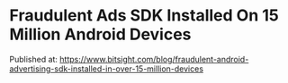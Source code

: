 # Fraudulent Ads SDK Installed On 15 Million Android Devices


Published at: https://www.bitsight.com/blog/fraudulent-android-advertising-sdk-installed-in-over-15-million-devices
